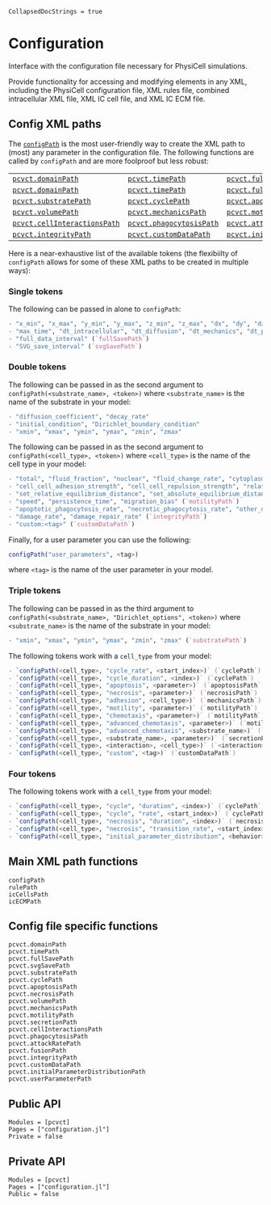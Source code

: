 ```@meta
CollapsedDocStrings = true
```

# Configuration

Interface with the configuration file necessary for PhysiCell simulations.

Provide functionality for accessing and modifying elements in any XML, including the PhysiCell configuration file, XML rules file, combined intracellular XML file, XML IC cell file, and XML IC ECM file.

## Config XML paths
The [`configPath`](@ref) is the most user-friendly way to create the XML path to (most) any parameter in the configuration file.
The following functions are called by `configPath` and are more foolproof but less robust:

|                                      |                                  |                                                  |                                   |
|--------------------------------------|----------------------------------|--------------------------------------------------|-----------------------------------|
| [`pcvct.domainPath`](@ref)           | [`pcvct.timePath`](@ref)         | [`pcvct.fullSavePath`](@ref)                     | [`pcvct.svgSavePath`](@ref)       |
| [`pcvct.domainPath`](@ref)           | [`pcvct.timePath`](@ref)         | [`pcvct.fullSavePath`](@ref)                     | [`pcvct.svgSavePath`](@ref)       |
| [`pcvct.substratePath`](@ref)        | [`pcvct.cyclePath`](@ref)        | [`pcvct.apoptosisPath`](@ref)                    | [`pcvct.necrosisPath`](@ref)      |
| [`pcvct.volumePath`](@ref)           | [`pcvct.mechanicsPath`](@ref)    | [`pcvct.motilityPath`](@ref)                     | [`pcvct.secretionPath`](@ref)     |
| [`pcvct.cellInteractionsPath`](@ref) | [`pcvct.phagocytosisPath`](@ref) | [`pcvct.attackRatePath`](@ref)                   | [`pcvct.fusionPath`](@ref)        |
| [`pcvct.integrityPath`](@ref)        | [`pcvct.customDataPath`](@ref)   | [`pcvct.initialParameterDistributionPath`](@ref) | [`pcvct.userParameterPath`](@ref) |

Here is a near-exhaustive list of the available tokens (the flexibiilty of `configPath` allows for some of these XML paths to be created in multiple ways):

### Single tokens
The following can be passed in alone to `configPath`:
```julia
- "x_min", "x_max", "y_min", "y_max", "z_min", "z_max", "dx", "dy", "dz", "use_2D" (`domainPath`)
- "max_time", "dt_intracellular", "dt_diffusion", "dt_mechanics", "dt_phenotype" (`timePath`)
- "full_data_interval" (`fullSavePath`)
- "SVG_save_interval" (`svgSavePath`)
```

### Double tokens
The following can be passed in as the second argument to `configPath(<substrate_name>, <token>)` where `<substrate_name>` is the name of the substrate in your model:
```julia
- "diffusion_coefficient", "decay_rate"
- "initial_condition", "Dirichlet_boundary_condition"
- "xmin", "xmax", "ymin", "ymax", "zmin", "zmax"
```

The following can be passed in as the second argument to `configPath(<cell_type>, <token>)` where `<cell_type>` is the name of the cell type in your model:
```julia
- "total", "fluid_fraction", "nuclear", "fluid_change_rate", "cytoplasmic_biomass_change_rate", "nuclear_biomass_change_rate", "calcified_fraction", "calcification_rate", "relative_rupture_volume" (`volumePath`)
- "cell_cell_adhesion_strength", "cell_cell_repulsion_strength", "relative_maximum_adhesion_distance", "attachment_elastic_constant", "attachment_rate", "detachment_rate", "maximum_number_of_attachments" (`mechanicsPath`)
- "set_relative_equilibrium_distance", "set_absolute_equilibrium_distance" (`mechanicsPath`)
- "speed", "persistence_time", "migration_bias" (`motilityPath`)
- "apoptotic_phagocytosis_rate", "necrotic_phagocytosis_rate", "other_dead_phagocytosis_rate", "attack_damage_rate", "attack_duration" (`cellInteractionsPath`)
- "damage_rate", "damage_repair_rate" (`integrityPath`)
- "custom:<tag>" (`customDataPath`)
```

Finally, for a user parameter you can use the following:
```julia
configPath("user_parameters", <tag>)
```
where `<tag>` is the name of the user parameter in your model.

### Triple tokens
The following can be passed in as the third argument to `configPath(<substrate_name>, "Dirichlet_options", <token>)` where `<substrate_name>` is the name of the substrate in your model:
```julia
- "xmin", "xmax", "ymin", "ymax", "zmin", "zmax" (`substratePath`)
```

The following tokens work with a `cell_type` from your model:
```julia
- `configPath(<cell_type>, "cycle_rate", <start_index>)` (`cyclePath`)
- `configPath(<cell_type>, "cycle_duration", <index>)` (`cyclePath`)
- `configPath(<cell_type>, "apoptosis", <parameter>)` (`apoptosisPath`)
- `configPath(<cell_type>, "necrosis", <parameter>)` (`necrosisPath`)
- `configPath(<cell_type>, "adhesion", <cell_type>)` (`mechanicsPath`)
- `configPath(<cell_type>, "motility", <parameter>)` (`motilityPath`)
- `configPath(<cell_type>, "chemotaxis", <parameter>)` (`motilityPath`)
- `configPath(<cell_type>, "advanced_chemotaxis", <parameter>)` (`motilityPath`)
- `configPath(<cell_type>, "advanced_chemotaxis", <substrate_name>)` (`motilityPath`)
- `configPath(<cell_type>, <substrate_name>, <parameter>)` (`secretionPath`)
- `configPath(<cell_type>, <interaction>, <cell_type>)` (`<interaction>` is one of "phagocytosis", "fusion", "transformation", "attack_rate") (`cellInteractionsPath`)
- `configPath(<cell_type>, "custom", <tag>)` (`customDataPath`)
```

### Four tokens
The following tokens work with a `cell_type` from your model:
```julia
- `configPath(<cell_type>, "cycle", "duration", <index>)` (`cyclePath`)
- `configPath(<cell_type>, "cycle", "rate", <start_index>)` (`cyclePath`)
- `configPath(<cell_type>, "necrosis", "duration", <index>)` (`necrosisPath`)
- `configPath(<cell_type>, "necrosis", "transition_rate", <start_index>)` (`necrosisPath`)
- `configPath(<cell_type>, "initial_parameter_distribution", <behavior>, <parameter>)` (`initialParameterDistributionPath`)
```

## Main XML path functions
```@docs; canonical=false
configPath
rulePath
icCellsPath
icECMPath
```

## Config file specific functions
```@docs; canonical=false
pcvct.domainPath
pcvct.timePath
pcvct.fullSavePath
pcvct.svgSavePath
pcvct.substratePath
pcvct.cyclePath
pcvct.apoptosisPath
pcvct.necrosisPath
pcvct.volumePath
pcvct.mechanicsPath
pcvct.motilityPath
pcvct.secretionPath
pcvct.cellInteractionsPath
pcvct.phagocytosisPath
pcvct.attackRatePath
pcvct.fusionPath
pcvct.integrityPath
pcvct.customDataPath
pcvct.initialParameterDistributionPath
pcvct.userParameterPath
```

## Public API
```@autodocs
Modules = [pcvct]
Pages = ["configuration.jl"]
Private = false
```

## Private API
```@autodocs
Modules = [pcvct]
Pages = ["configuration.jl"]
Public = false
```